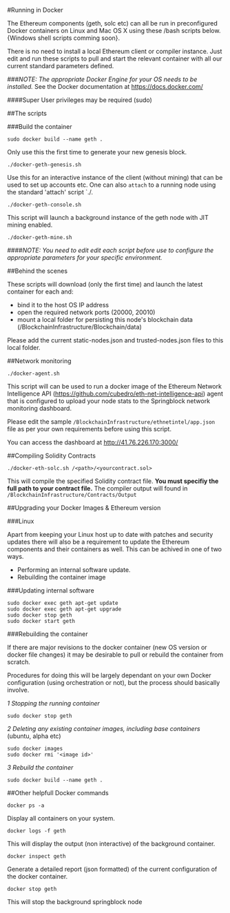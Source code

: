 #Running in Docker

The Ethereum components (geth, solc etc) can all be run in preconfigured Docker containers on Linux and Mac OS X using these /bash scripts below. {Windows shell scripts comming soon}.

There is no need to install a local Ethereum client or compiler instance. 
Just edit and run these scripts to pull and start the relevant container with all our current standard parameters defined.

###*NOTE: The appropriate Docker Engine for your OS needs to be installed.*
See the Docker documentation at https://docs.docker.com/

####Super User privileges may be required (sudo)


##The scripts

###Build the container
```
sudo docker build --name geth .
```

Only use this the first time to generate your new genesis block.
```
./docker-geth-genesis.sh
```

Use this for an interactive instance of the client (without mining) that can be used to set up accounts etc.
One can also ``attach`` to a running node using the standard 'attach' script `./.
```
./docker-geth-console.sh
```

This script will launch a background instance of the geth node with JIT mining enabled.
```
./docker-geth-mine.sh
```

####*NOTE: You need to edit edit each script before use to configure the appropriate parameters for your specific environment.*


##Behind the scenes

These scripts will download (only the first time) and launch the latest container for each and:
  * bind it to the host OS IP address
  * open the required network ports (20000, 20010)
  * mount a local folder for persisting this node's blockchain data (/BlockchainInfrastructure/Blockchain/data)
  
Please add the current static-nodes.json and trusted-nodes.json files to this local folder.


##Network monitoring

```
./docker-agent.sh
```

This script will can be used to run a docker image of the Ethereum Network Intelligence API (https://github.com/cubedro/eth-net-intelligence-api) agent that is configured to upload your node stats to the Springblock network monitoring dashboard. 

Please edit the sample ``/BlockchainInfrastructure/ethnetintel/app.json`` file as per your own requirements before using this script.

You can access the dashboard at http://41.76.226.170:3000/


##Compiling Solidity Contracts

```
./docker-eth-solc.sh /<path>/<yourcontract.sol>
```

This will compile the specified Solidity contract file. **You must specifiy the full path to your contract file.**
The compiler output will found in `/BlockchainInfrastructure/Contracts/Output`

##Upgrading your Docker Images & Ethereum version

###Linux

Apart from keeping your Linux host up to date with patches and security updates there will also be a requirement to update 
the Ethereum components and their containers as well. This can be achived in one of two ways.

  * Performing an internal software update.
  * Rebuilding the container image

###Updating internal software

```
sudo docker exec geth apt-get update
sudo docker exec geth apt-get upgrade
sudo docker stop geth
sudo docker start geth
```

###Rebuilding the container

If there are major revisions to the docker container (new OS version or docker file changes) it may be desirable to pull 
or rebuild the container from scratch.

Procedures for doing this will be largely dependant on your own Docker configuration (using orchestration or not), but the
process should basically involve.

*1 Stopping the running container*
```
sudo docker stop geth
```
*2 Deleting any existing container images, including base containers* (ubuntu, alpha etc)
```
sudo docker images
sudo docker rmi '<image id>' 
```
*3 Rebuild the container*
```
sudo docker build --name geth .
```

##Other helpfull Docker commands

```
docker ps -a
```

Display all containers on your system.

```
docker logs -f geth
```

This will display the output (non interactive) of the background container.

```
docker inspect geth
```

Generate a detailed report (json formatted) of the current configuration of the docker container. 

```
docker stop geth
```

This will stop the background springblock node


